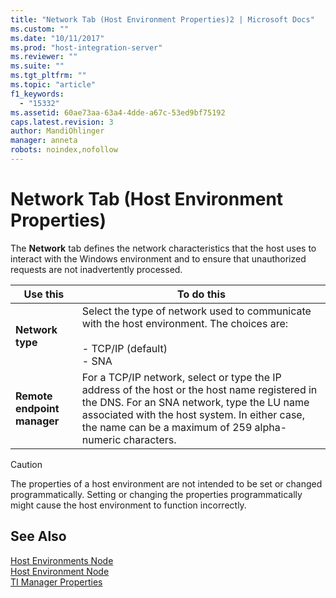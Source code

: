 ```yaml
---
title: "Network Tab (Host Environment Properties)2 | Microsoft Docs"
ms.custom: ""
ms.date: "10/11/2017"
ms.prod: "host-integration-server"
ms.reviewer: ""
ms.suite: ""
ms.tgt_pltfrm: ""
ms.topic: "article"
f1_keywords: 
  - "15332"
ms.assetid: 60ae73aa-63a4-4dde-a67c-53ed9bf75192
caps.latest.revision: 3
author: MandiOhlinger
manager: anneta
robots: noindex,nofollow
---
```

# Network Tab (Host Environment Properties)
The **Network** tab defines the network characteristics that the host uses to interact with the Windows environment and to ensure that unauthorized requests are not inadvertently processed.  
  
|Use this|To do this|  
|--------------|----------------|  
|**Network type**|Select the type of network used to communicate with the host environment. The choices are:<br /><br /> -   TCP/IP (default)<br />-   SNA|  
|**Remote endpoint manager**|For a TCP/IP network, select or type the IP address of the host or the host name registered in the DNS. For an SNA network, type the LU name associated with the host system. In either case, the name can be a maximum of 259 alpha-numeric characters.|  
  
> [!CAUTION]
>  The properties of a host environment are not intended to be set or changed programmatically. Setting or changing the properties programmatically might cause the host environment to function incorrectly.  
  
## See Also  
 [Host Environments Node](../core/host-environments-node.md)   
 [Host Environment Node](../core/host-environment-node.md)   
 [TI Manager Properties](../core/ti-manager-properties.md)